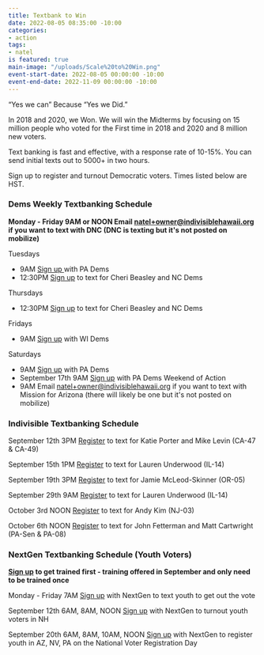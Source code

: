 ```yaml
---
title: Textbank to Win
date: 2022-08-05 08:35:00 -10:00
categories:
- action
tags:
- natel
is featured: true
main-image: "/uploads/Scale%20to%20Win.png"
event-start-date: 2022-08-05 00:00:00 -10:00
event-end-date: 2022-11-09 00:00:00 -10:00
---
```


“Yes we can” Because “Yes we Did.”

In 2018 and 2020, we Won. We will win the Midterms by focusing on 15 million people who voted for the First time in 2018 and 2020 and 8 million new voters.

Text banking is fast and effective, with a response rate of 10-15%. You can send initial texts out to 5000+ in two hours. 

Sign up to register and turnout Democratic voters. Times listed below are HST.

### Dems Weekly Textbanking Schedule

**Monday - Friday 9AM or NOON Email natel+owner@indivisiblehawaii.org if you want to text with DNC (DNC is texting but it's not posted on mobilize)**

Tuesdays
* 9AM [Sign up ](https://www.mobilize.us/allinpa/event/445934/)with PA Dems
* 12:30PM [Sign up](https://www.mobilize.us/blueunityin2022/event/491659/) to text for Cheri Beasley and NC Dems

Thursdays
* 12:30PM [Sign up](https://www.mobilize.us/blueunityin2022/event/491659/) to text for Cheri Beasley and NC Dems

Fridays
* 9AM [Sign up](https://www.mobilize.us/wisdems/event/476162/) with WI Dems

Saturdays
* 9AM [Sign up](https://www.mobilize.us/allinpa/event/445934/) with PA Dems
* September 17th 9AM [Sign up](https://events.democrats.org/event/496294/) with PA Dems Weekend of Action
* 9AM Email natel+owner@indivisiblehawaii.org if you want to text with Mission for Arizona (there will likely be one but it's not posted on mobilize)

        

### Indivisible Textbanking Schedule

September 12th 3PM [Register](https://indivisible.zoom.us/meeting/register/tZEvdeihqj0vGNXIRCcem-4UcKr_SG_sJhht) to text for Katie Porter and Mike Levin (CA-47 & CA-49)

September 15th 1PM [Register](https://indivisible.zoom.us/meeting/register/tZUrf-CupjgjG9AGLkILQtsbezml36s9UEkD) to text for Lauren Underwood (IL-14)

September 19th 3PM [Register](https://indivisible.zoom.us/meeting/register/tZMod-2uqDgrGt1qy6UaNk08XtJqcHBIrJ3D) to text for Jamie McLeod-Skinner (OR-05)

September 29th 9AM [Register](https://indivisible.zoom.us/meeting/register/tZckceGoqT0rGdWVZsveSyA0Z0FOjuooTzQu) to text for Lauren Underwood (IL-14) 

October 3rd NOON [Register](https://indivisible.zoom.us/meeting/register/tZwrdeiprj4iHdEY4g03puFXVT1yzRELmROx) to text for Andy Kim (NJ-03)

October 6th NOON [Register](https://indivisible.zoom.us/meeting/register/tZEpduqspj8iGdBSz2MuSRRhR2HSjs52zMl8) to text for John Fetterman and Matt Cartwright (PA-Sen & PA-08)


      
### NextGen Textbanking Schedule (Youth Voters)

**[Sign up](https://www.mobilize.us/nextgen/event/476432/) to get trained first - training offered in September and only need to be trained once**

Monday - Friday 7AM [Sign up](https://www.mobilize.us/nextgen/event/501401/) with NextGen to text youth to get out the vote

September 12th 6AM, 8AM, NOON [Sign up](https://www.mobilize.us/nextgen/event/499590/) with NextGen to turnout youth voters in NH

September 20th 6AM, 8AM, 10AM, NOON [Sign up](https://www.mobilize.us/nextgen/event/493919/) with NextGen to register youth in AZ, NV, PA on the National Voter Registration Day
